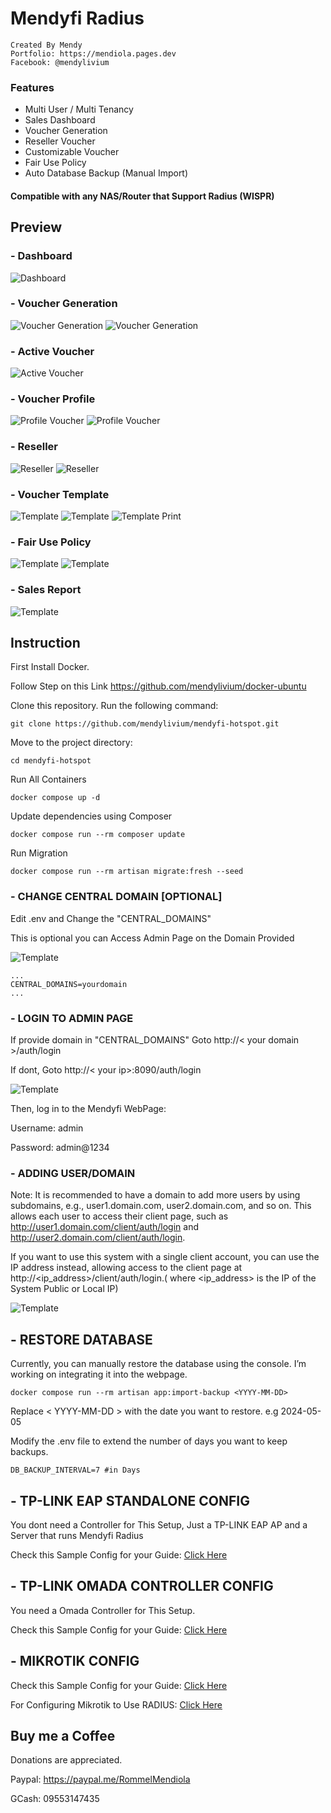 # **Mendyfi Radius** #

    Created By Mendy
    Portfolio: https://mendiola.pages.dev
    Facebook: @mendylivium

### **Features**
- Multi User / Multi Tenancy
- Sales Dashboard
- Voucher Generation
- Reseller Voucher
- Customizable Voucher
- Fair Use Policy   
- Auto Database Backup (Manual Import)

#### **Compatible with any NAS/Router that Support Radius (WISPR)**

## **Preview**
### - **Dashboard**
![Dashboard](preview/dashboard.png)

### - **Voucher Generation**
![Voucher Generation](preview/generation.png)
![Voucher Generation](preview/generation-1.png)

### - **Active Voucher**
![Active Voucher](preview/active.png)

### - **Voucher Profile**
![Profile Voucher](preview/profile.png)
![Profile Voucher](preview/profile-1.png)

### - **Reseller**
![Reseller](preview/reseller.png)
![Reseller](preview/reseller-1.png)

### - **Voucher Template**
![Template](preview/template.png)
![Template](preview/template-1.png)
![Template Print](preview/print.png)

### - **Fair Use Policy**
![Template](preview/fup.png)
![Template](preview/fup-1.png)

### - **Sales Report**
![Template](preview/sales.png)

## **Instruction** ##

First Install Docker.

Follow Step on this Link
https://github.com/mendylivium/docker-ubuntu


Clone this repository. Run the following command:
```
git clone https://github.com/mendylivium/mendyfi-hotspot.git
```

Move to the project directory:
```
cd mendyfi-hotspot
```

Run All Containers
```
docker compose up -d
```


Update dependencies using Composer
```
docker compose run --rm composer update
```

Run Migration
```
docker compose run --rm artisan migrate:fresh --seed
```

### - **CHANGE CENTRAL DOMAIN [OPTIONAL]**

Edit .env and Change the "CENTRAL_DOMAINS"

This is optional you can Access Admin Page on the Domain Provided

![Template](preview/central_domains.png)

```
...
CENTRAL_DOMAINS=yourdomain
...
```

### - **LOGIN TO ADMIN PAGE**
If provide domain in "CENTRAL_DOMAINS"
Goto http://< your domain >/auth/login

If dont,
Goto http://< your ip>:8090/auth/login

![Template](preview/admin_login.png)

Then, log in to the Mendyfi WebPage:

Username: admin

Password: admin@1234

### - **ADDING USER/DOMAIN**

Note: It is recommended to have a domain to add more users by using subdomains, e.g., user1.domain.com, user2.domain.com, and so on. This allows each user to access their client page, such as http://user1.domain.com/client/auth/login and http://user2.domain.com/client/auth/login.

If you want to use this system with a single client account, you can use the IP address instead, allowing access to the client page at http://<ip_address>/client/auth/login.( where <ip_address> is the IP of the System Public or Local IP)

![Template](preview/admin_add_domain.png)


## - **RESTORE DATABASE**

Currently, you can manually restore the database using the console. I’m working on integrating it into the webpage.

```
docker compose run --rm artisan app:import-backup <YYYY-MM-DD>
```
Replace < YYYY-MM-DD > with the date you want to restore. e.g 2024-05-05

Modify the .env file to extend the number of days you want to keep backups.
```
DB_BACKUP_INTERVAL=7 #in Days
```

## - **TP-LINK EAP STANDALONE CONFIG**

You dont need a Controller for This Setup, Just a TP-LINK EAP AP and a Server that runs Mendyfi Radius

Check this Sample Config for your Guide: [Click Here](preview/tp-link.pdf)

## - **TP-LINK OMADA CONTROLLER CONFIG**

You need a Omada Controller for This Setup.

Check this Sample Config for your Guide: [Click Here](preview/omada.pdf)

## - **MIKROTIK CONFIG**

Check this Sample Config for your Guide: [Click Here](preview/mikrotik.pdf)

For Configuring Mikrotik to Use RADIUS: [Click Here](https://youtu.be/rgbyYfFOg6o?t=374)

## Buy me a Coffee

Donations are appreciated.

Paypal: https://paypal.me/RommelMendiola

GCash: 09553147435


